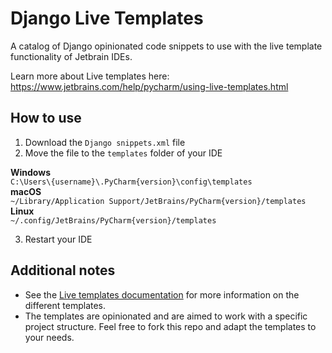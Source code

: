 # Django Live Templates
A catalog of Django opinionated code snippets to use with the live template functionality of Jetbrain IDEs.

Learn more about Live templates here: https://www.jetbrains.com/help/pycharm/using-live-templates.html

## How to use
1. Download the `Django snippets.xml` file
2. Move the file to the `templates` folder of your IDE  

**Windows**  
`C:\Users\{username}\.PyCharm{version}\config\templates`  
**macOS**  
`~/Library/Application Support/JetBrains/PyCharm{version}/templates`  
**Linux**  
`~/.config/JetBrains/PyCharm{version}/templates`

3. Restart your IDE

## Additional notes
- See the [Live templates documentation](https://github.com/Flexonze/Django-Live-Templates/tree/main/Live%20templates%20documentation) for more information on the different templates.
- The templates are opinionated and are aimed to work with a specific project structure. Feel free to fork this repo and adapt the templates to your needs.
